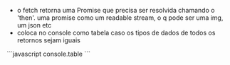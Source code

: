 <ul>
<li>o fetch retorna uma Promise que precisa ser resolvida
chamando o 'then'. uma promise como um readable stream, 
o q pode ser uma img, um json etc
</li>

<li>
coloca no console como tabela caso os tipos de dados de todos 
os retornos sejam iguais
</li>
</ul>
```javascript
console.table
```


